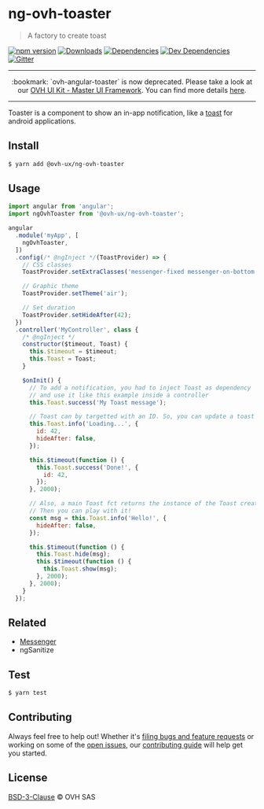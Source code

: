 # ng-ovh-toaster

> A factory to create toast

[![npm version](https://badgen.net/npm/v/@ovh-ux/ng-ovh-toaster)](https://www.npmjs.com/package/@ovh-ux/ng-ovh-toaster) [![Downloads](https://badgen.net/npm/dt/@ovh-ux/ng-ovh-toaster)](https://npmjs.com/package/@ovh-ux/ng-ovh-toaster) [![Dependencies](https://badgen.net/david/dep/ovh/manager/packages/components/ng-ovh-toaster)](https://npmjs.com/package/@ovh-ux/ng-ovh-toaster?activeTab=dependencies) [![Dev Dependencies](https://badgen.net/david/dev/ovh/manager/packages/components/ng-ovh-toaster)](https://npmjs.com/package/@ovh-ux/ng-ovh-toaster?activeTab=dependencies) [![Gitter](https://badgen.net/badge/gitter/ovh-ux/blue?icon=gitter)](https://gitter.im/ovh/ux)

---

<div align="center">
:bookmark: `ovh-angular-toaster` is now deprecated. Please take a look at our <a href="https://github.com/ovh-ux/ovh-ui-kit" target="_blank">OVH UI Kit - Master UI Framework</a>. You can find more details <a href="http://master.ui-kit.ovh/#!/ovh-ui-kit/message" target="_blank">here</a>.
</div>

---

Toaster is a component to show an in-app notification, like a [toast](http://developer.android.com/guide/topics/ui/notifiers/toasts.html) for android applications.

## Install

```sh
$ yarn add @ovh-ux/ng-ovh-toaster
```

## Usage

```js
import angular from 'angular';
import ngOvhToaster from '@ovh-ux/ng-ovh-toaster';

angular
  .module('myApp', [
    ngOvhToaster,
  ])
  .config(/* @ngInject */(ToastProvider) => {
    // CSS classes
    ToastProvider.setExtraClasses('messenger-fixed messenger-on-bottom messenger-on-right');

    // Graphic theme
    ToastProvider.setTheme('air');

    // Set duration
    ToastProvider.setHideAfter(42);
  })
  .controller('MyController', class {
    /* @ngInject */
    constructor($timeout, Toast) {
      this.$timeout = $timeout;
      this.Toast = Toast;
    }

    $onInit() {
      // To add a notification, you had to inject Toast as dependency
      // and use it like this example inside a controller
      this.Toast.success('My Toast message');

      // Toast can by targetted with an ID. So, you can update a toast on-the-fly, like this:
      this.Toast.info('Loading...', {
        id: 42,
        hideAfter: false,
      });

      this.$timeout(function () {
        this.Toast.success('Done!', {
          id: 42,
        });
      }, 2000);

      // Also, a main Toast fct returns the instance of the Toast created.
      // Then you can play with it!
      const msg = this.Toast.info('Hello!', {
        hideAfter: false,
      });

      this.$timeout(function () {
        this.Toast.hide(msg);
        this.$timeout(function () {
          this.Toast.show(msg);
        }, 2000);
      }, 2000);
    }
  });
```

## Related

- [Messenger](https://github.com/HubSpot/messenger)
- ngSanitize

## Test

```sh
$ yarn test
```

## Contributing

Always feel free to help out! Whether it's [filing bugs and feature requests](https://github.com/ovh/manager/issues/new) or working on some of the [open issues](https://github.com/ovh/manager/issues), our [contributing guide](https://github.com/ovh/manager/blob/master/CONTRIBUTING.md) will help get you started.

## License

[BSD-3-Clause](LICENSE) © OVH SAS
